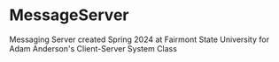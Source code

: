 # MessageServer
Messaging Server created Spring 2024 at Fairmont State University for Adam Anderson's Client-Server System Class
